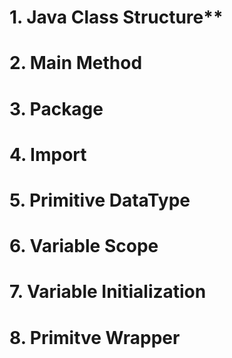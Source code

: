 
# 1. Java Class Structure**
# 2. Main Method 
# 3. Package
# 4. Import
# 5. Primitive DataType
# 6. Variable Scope
# 7. Variable Initialization
# 8. Primitve Wrapper







